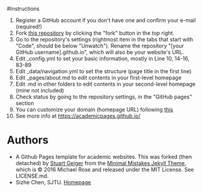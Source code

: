 #Instructions
1. Register a GitHub account if you don't have one and confirm your e-mail (required!)
1. Fork [this repository](https://github.com/academicpages/academicpages.github.io) by clicking the "fork" button in the top right. 
1. Go to the repository's settings (rightmost item in the tabs that start with "Code", should be below "Unwatch"). Rename the repository "[your GitHub username].github.io", which will also be your website's URL.
1. Edit \_config.yml to set your basic information, mostly in Line 10, 14-16, 83-89
1. Edit \_data/navigation.yml to set the structure (page title in the first line)
1. Edit \_pages/about.md to edit contents in your first-level homepage
1. Edit .md in other folders to edit contents in your second-level homepage (mine not included)
1. Check status by going to the repository settings, in the "GitHub pages" section
1. You can customize your domain (homepage URL) following [this](https://www.zhihu.com/question/31377141/answer/384465402?utm_source=wechat_session&utm_medium=social&utm_oi=1294602395972890624&utm_content=group3_Answer&utm_campaign=shareopn)
1. See more info at https://academicpages.github.io/

# Authors
* A Github Pages template for academic websites. This was forked (then detached) by [Stuart Geiger](https://github.com/staeiou) from the [Minimal Mistakes Jekyll Theme](https://mmistakes.github.io/minimal-mistakes/), which is © 2016 Michael Rose and released under the MIT License. See LICENSE.md.
* Sizhe Chen, SJTU. [Homepage](https://sizhechen.top/)